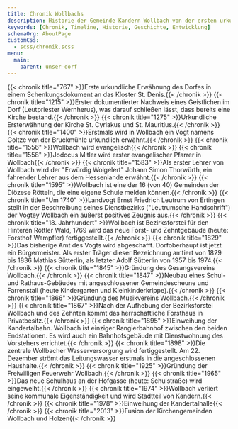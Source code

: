 ```yaml
---
title: Chronik Wollbachs
description: Historie der Gemeinde Kandern Wollbach von der ersten urkundlichen Erwähnung bis heute
keywords: [Chronik, Timeline, Historie, Geschichte, Entwicklung]
schemaOrg: AboutPage
customCss:
  - scss/chronik.scss
menu:
  main:
    parent: unser-dorf
---
```


<div class="timeline" itemtype="https://schema.org/EventSeries">
{{< chronik title="767" >}}Erste urkundliche Erwähnung des Dorfes in einem Schenkungsdokument an das Kloster St. Denis.{{< /chronik >}}
{{< chronik title="1215" >}}Erster dokumentierter Nachweis eines Geistlichen im Dorf (Leutpriester Wernherus), was darauf schließen lässt, dass bereits eine Kirche bestand.{{< /chronik >}}
{{< chronik title="1275" >}}Urkundliche Ersterwähnung der Kirche St. Cyriakus und St. Mauritius.{{< /chronik >}}
{{< chronik title="1400" >}}Erstmals wird in Wollbach ein Vogt namens Goltze von der Bruckmühle urkundlich erwähnt.{{< /chronik >}}
{{< chronik title="1556" >}}Wollbach wird evangelisch{{< /chronik >}}
{{< chronik title="1558" >}}Jodocus Mitler wird erster evangelischer Pfarrer in Wollbach{{< /chronik >}}
{{< chronik title="1583" >}}Als erster Lehrer von Wollbach wird der "Erwürdig Wolgelert" Johann Simon Thorwürth, ein fahrender Lehrer aus dem Hessenlande erwähnt.{{< /chronik >}}
{{< chronik title="1595" >}}Wollbach ist eine der 16 (von 40) Gemeinden der Diözese Rötteln, die eine eigene Schule melden können.{{< /chronik >}}
{{< chronik title="Um 1740" >}}Landvogt Ernst Friedrich Leutrum von Ertingen stellt in der Beschreibung seines Dienstbezirks ("Leutrumsche Handschrift") der Vogtey Wollbach ein äußerst positives Zeugnis aus.{{< /chronik >}}
{{< chronik title="18. Jahrhundert" >}}Wollbach ist Bezirksforstei für den Hinteren Röttler Wald, 1769 wird das neue Forst- und Zehntgebäude (heute: Forsthof Wampfler) fertiggestellt.{{< /chronik >}}
{{< chronik title="1829" >}}Das bisherige Amt des Vogts wird abgeschafft. Dorfoberhaupt ist jetzt ein Bürgermeister. Als erster Träger dieser Bezeichnung amtiert von 1829 bis 1836 Mathias Sütterlin, als letzter Adolf Sütterlin von 1957 bis 1974.{{< /chronik >}}
{{< chronik title="1845" >}}Gründung des Gesangsvereins Wollbach.{{< /chronik >}}
{{< chronik title="1847" >}}Neubau eines Schul- und Rathaus-Gebäudes mit angeschlossener Gemeindescheune und Farrenstall (heute Kindergarten und Kleinkinderkrippe).{{< /chronik >}}
{{< chronik title="1866" >}}Gründung des Musikvereins Wollbach.{{< /chronik >}}
{{< chronik title="1867" >}}Nach der Aufhebung der Bezirksforstei Wollbach und des Zehnten kommt das herrschaftliche Forsthaus in Privatbesitz.{{< /chronik >}}
{{< chronik title="1895" >}}Einweihung der Kandertalbahn. Wollbach ist einziger Rangierbahnhof zwischen den beiden Endstationen. Es wird auch ein Bahnhofsgebäude mit Dienstwohnung des Vorstehers errichtet.{{< /chronik >}}
{{< chronik title="1898" >}}Die zentrale Wollbacher Wasserversorgung wird fertiggestellt. Am 22. Dezember strömt das Leitungswasser erstmals in die angeschlossenen Haushalte.{{< /chronik >}}
{{< chronik title="1925" >}}Gründung der Freiwilligen Feuerwehr Wollbach.{{< /chronik >}}
{{< chronik title="1965" >}}Das neue Schulhaus an der Hofgasse (heute: Schulstraße) wird eingeweiht.{{< /chronik >}}
{{< chronik title="1974" >}}Wollbach verliert seine kommunale Eigenständigkeit und wird Stadtteil von Kandern.{{< /chronik >}}
{{< chronik title="1978" >}}Einweihung der Kandertalhalle{{< /chronik >}}
{{< chronik title="2013" >}}Fusion der Kirchengemeinden Wollbach und Holzen{{< /chronik >}}
</div>

